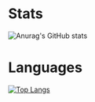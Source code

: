 Stats
==============
![Anurag's GitHub stats](https://github-readme-stats.vercel.app/api?username=ScriptLineStudios&show_icons=true&theme=radical)

Languages
==============
[![Top Langs](https://github-readme-stats.vercel.app/api/top-langs/?username=ScriptLineStudios&show_icons=true&theme=radical)](https://github.com/anuraghazra/github-readme-stats)
